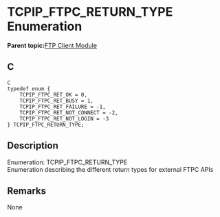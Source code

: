 # TCPIP\_FTPC\_RETURN\_TYPE Enumeration

**Parent topic:**[FTP Client Module](GUID-CE11EBFA-49BD-4D91-86C5-FFD24810B03C.md)

## C

```
C 
typedef enum { 
    TCPIP_FTPC_RET_OK = 0, 
    TCPIP_FTPC_RET_BUSY = 1, 
    TCPIP_FTPC_RET_FAILURE = -1, 
    TCPIP_FTPC_RET_NOT_CONNECT = -2, 
    TCPIP_FTPC_RET_NOT_LOGIN = -3 
} TCPIP_FTPC_RETURN_TYPE; 
```

## Description

Enumeration: TCPIP\_FTPC\_RETURN\_TYPE<br />Enumeration describing the different return types for external FTPC APIs

## Remarks

None

